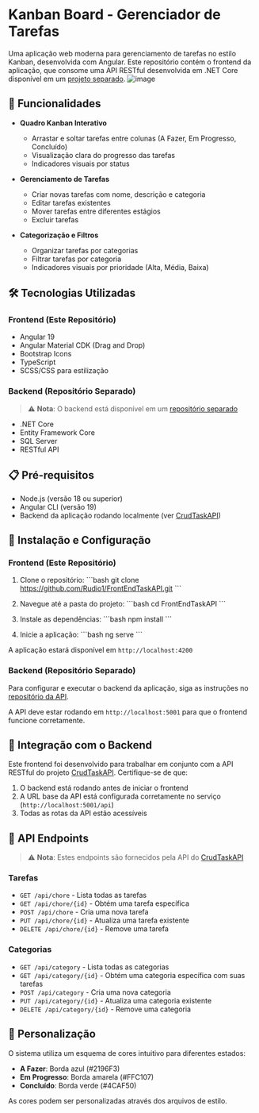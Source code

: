 # Kanban Board - Gerenciador de Tarefas

Uma aplicação web moderna para gerenciamento de tarefas no estilo Kanban, desenvolvida com Angular. Este repositório contém o frontend da aplicação, que consome uma API RESTful desenvolvida em .NET Core disponível em um [projeto separado](https://github.com/Rudio1/CrudTaskAPI).
![image](https://github.com/user-attachments/assets/3ec14261-0594-4f7a-8c7b-7fadcc767fc6)

## 🚀 Funcionalidades

- **Quadro Kanban Interativo**
  - Arrastar e soltar tarefas entre colunas (A Fazer, Em Progresso, Concluído)
  - Visualização clara do progresso das tarefas
  - Indicadores visuais por status

- **Gerenciamento de Tarefas**
  - Criar novas tarefas com nome, descrição e categoria
  - Editar tarefas existentes
  - Mover tarefas entre diferentes estágios
  - Excluir tarefas

- **Categorização e Filtros**
  - Organizar tarefas por categorias
  - Filtrar tarefas por categoria
  - Indicadores visuais por prioridade (Alta, Média, Baixa)

## 🛠️ Tecnologias Utilizadas

### Frontend (Este Repositório)
- Angular 19
- Angular Material CDK (Drag and Drop)
- Bootstrap Icons
- TypeScript
- SCSS/CSS para estilização

### Backend (Repositório Separado)
> ⚠️ **Nota**: O backend está disponível em um [repositório separado](https://github.com/Rudio1/CrudTaskAPI)
- .NET Core
- Entity Framework Core
- SQL Server
- RESTful API

## 📋 Pré-requisitos

- Node.js (versão 18 ou superior)
- Angular CLI (versão 19)
- Backend da aplicação rodando localmente (ver [CrudTaskAPI](https://github.com/Rudio1/CrudTaskAPI))

## 🔧 Instalação e Configuração

### Frontend (Este Repositório)

1. Clone o repositório:
\`\`\`bash
git clone https://github.com/Rudio1/FrontEndTaskAPI.git
\`\`\`

2. Navegue até a pasta do projeto:
\`\`\`bash
cd FrontEndTaskAPI
\`\`\`

3. Instale as dependências:
\`\`\`bash
npm install
\`\`\`

4. Inicie a aplicação:
\`\`\`bash
ng serve
\`\`\`

A aplicação estará disponível em `http://localhost:4200`

### Backend (Repositório Separado)

Para configurar e executar o backend da aplicação, siga as instruções no [repositório da API](https://github.com/Rudio1/CrudTaskAPI).

A API deve estar rodando em `http://localhost:5001` para que o frontend funcione corretamente.

## 🔗 Integração com o Backend

Este frontend foi desenvolvido para trabalhar em conjunto com a API RESTful do projeto [CrudTaskAPI](https://github.com/Rudio1/CrudTaskAPI). Certifique-se de que:

1. O backend está rodando antes de iniciar o frontend
2. A URL base da API está configurada corretamente no serviço (`http://localhost:5001/api`)
3. Todas as rotas da API estão acessíveis

## 📡 API Endpoints

> ⚠️ **Nota**: Estes endpoints são fornecidos pela API do [CrudTaskAPI](https://github.com/Rudio1/CrudTaskAPI)

### Tarefas
- `GET /api/chore` - Lista todas as tarefas
- `GET /api/chore/{id}` - Obtém uma tarefa específica
- `POST /api/chore` - Cria uma nova tarefa
- `PUT /api/chore/{id}` - Atualiza uma tarefa existente
- `DELETE /api/chore/{id}` - Remove uma tarefa

### Categorias
- `GET /api/category` - Lista todas as categorias
- `GET /api/category/{id}` - Obtém uma categoria específica com suas tarefas
- `POST /api/category` - Cria uma nova categoria
- `PUT /api/category/{id}` - Atualiza uma categoria existente
- `DELETE /api/category/{id}` - Remove uma categoria

## 🎨 Personalização

O sistema utiliza um esquema de cores intuitivo para diferentes estados:

- **A Fazer**: Borda azul (#2196F3)
- **Em Progresso**: Borda amarela (#FFC107)
- **Concluído**: Borda verde (#4CAF50)

As cores podem ser personalizadas através dos arquivos de estilo.


